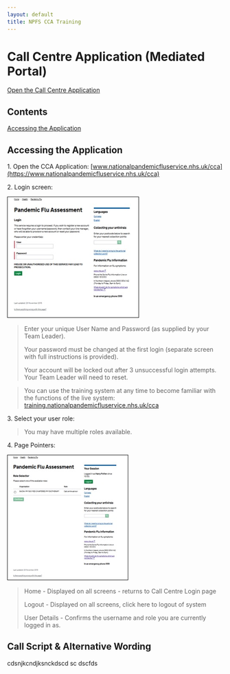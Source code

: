 ```yaml
---
layout: default
title: NPFS CCA Training
---
```

# Call Centre Application (Mediated Portal)

[Open the Call Centre Application](https://livea.nationalpandemicfluservice.nhs.uk)

## Contents

[Accessing the Application](#accessing-the-application)


## Accessing the Application
1\. Open the CCA Application:  [www.nationalpandemicfluservice.nhs.uk/cca](https://www.nationalpandemicfluservice.nhs.uk/cca)

2\. Login screen:

![alt text][login-screen]

> Enter your unique User Name and Password (as supplied by your Team Leader).
>
> Your password must be changed at the first login (separate screen with full instructions is provided).
>
> Your account will be locked out after 3 unsuccessful login attempts. Your Team Leader will need to reset.

> You can use the training system at any time to become familiar with the functions of the live system: [training.nationalpandemicfluservice.nhs.uk/cca](https://training.nationalpandemicfluservice.nhs.uk/cca)

3\. Select your user role: 

> You may have multiple roles available.

4\. Page Pointers:

![alt text][role-screen]

> Home - Displayed on all screens - returns to Call Centre Login page
>
> Logout - Displayed on all screens, click here to logout of system
>
> User Details -  Confirms the username and role you are currently logged in as.

## Call Script & Alternative Wording

cdsnjkcndjksnckdscd
sc
dscfds



[login-screen]: images/login-screen.jpg "Logo Title Text 2"
[role-screen]: images/role-screen.jpg "Logo Title Text 2"
